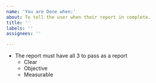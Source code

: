 ```yaml
---
name: 'You are Done when:'
about: To tell the user when their report in complete.
title: ''
labels: ''
assignees: ''

---
```


* The report must have all 3 to pass as a report
   + Clear
   + Objective
    + Measurable

